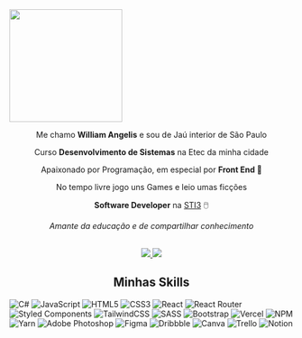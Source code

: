 <img align="center" height="200px" src="https://raw.githubusercontent.com/gist/WillAngelis/a4952ea4184f3204f313a70d29637dc0/raw/1a23d01f67fc6a927a886770f4ce287c407b1f1d/welcome.svg"/>
<div align="center">

Me chamo <strong>William Angelis</strong> e sou de Jaú interior de São Paulo

Curso <strong>Desenvolvimento de Sistemas</strong> na Etec da minha cidade

Apaixonado por Programação, em especial por <strong> Front End 💜</strong>

No tempo livre jogo uns Games e leio umas ficções

<strong>Software Developer</strong> na [STI3](https://www.sti3.com.br/) 🖱️​

*Amante da educação e de compartilhar conhecimento*
</div>
<br>

<div align="center">
    <a href="mailto:willangelis@gmail.com">
        <img src="https://img.shields.io/badge/gmail-D14836?&style=for-the-badge&logo=gmail&logoColor=white&link=mailto:willangelis@gmail.com"/>
    </a>
    <a href="https://www.linkedin.com/in/willangelis/">
        <img src="https://img.shields.io/badge/linkedin-%230077B5.svg?&style=for-the-badge&logo=linkedin&logoColor=white&link=mailto:https://www.linkedin.com/in/willangelis/"/>
    </a>
</div>
<div> 
  <h2 align="center"> Minhas Skills </h2>
  


![C#](https://img.shields.io/badge/c%23-%23239120.svg?style=for-the-badge&logo=c-sharp&logoColor=white)  ![JavaScript](https://img.shields.io/badge/javascript-%23323330.svg?style=for-the-badge&logo=javascript&logoColor=%23F7DF1E) ![HTML5](https://img.shields.io/badge/html5-%23E34F26.svg?style=for-the-badge&logo=html5&logoColor=white) ![CSS3](https://img.shields.io/badge/css3-%231572B6.svg?style=for-the-badge&logo=css3&logoColor=white)  ![React](https://img.shields.io/badge/react-%2320232a.svg?style=for-the-badge&logo=react&logoColor=%2361DAFB) ![React Router](https://img.shields.io/badge/React_Router-CA4245?style=for-the-badge&logo=react-router&logoColor=white) ![Styled Components](https://img.shields.io/badge/styled--components-DB7093?style=for-the-badge&logo=styled-components&logoColor=white) ![TailwindCSS](https://img.shields.io/badge/tailwindcss-%2338B2AC.svg?style=for-the-badge&logo=tailwind-css&logoColor=white) ![SASS](https://img.shields.io/badge/SASS-hotpink.svg?style=for-the-badge&logo=SASS&logoColor=white)  ![Bootstrap](https://img.shields.io/badge/bootstrap-%23563D7C.svg?style=for-the-badge&logo=bootstrap&logoColor=white) ![Vercel](https://img.shields.io/badge/vercel-%23000000.svg?style=for-the-badge&logo=vercel&logoColor=white) ![NPM](https://img.shields.io/badge/NPM-%23000000.svg?style=for-the-badge&logo=npm&logoColor=white) ![Yarn](https://img.shields.io/badge/yarn-%232C8EBB.svg?style=for-the-badge&logo=yarn&logoColor=white) ![Adobe Photoshop](https://img.shields.io/badge/adobephotoshop-%2331A8FF.svg?style=for-the-badge&logo=adobephotoshop&logoColor=white) 	![Figma](https://img.shields.io/badge/figma-%23F24E1E.svg?style=for-the-badge&logo=figma&logoColor=white) ![Dribbble](https://img.shields.io/badge/Dribbble-EA4C89?style=for-the-badge&logo=dribbble&logoColor=white) ![Canva](https://img.shields.io/badge/Canva-%2300C4CC.svg?style=for-the-badge&logo=Canva&logoColor=white) ![Trello](https://img.shields.io/badge/Trello-%23026AA7.svg?style=for-the-badge&logo=Trello&logoColor=white) ![Notion](https://img.shields.io/badge/Notion-%23000000.svg?style=for-the-badge&logo=notion&logoColor=white)
</div>

</a>
</div>
